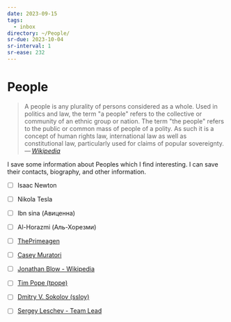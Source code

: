 ```yaml
---
date: 2023-09-15
tags:
  - inbox
directory: ~/People/
sr-due: 2023-10-04
sr-interval: 1
sr-ease: 232
---
```


# People

> A people is any plurality of persons considered as a whole. Used in politics
> and law, the term "a people" refers to the collective or community of an
> ethnic group or nation. The term "the people" refers
> to the public or common mass of people of a polity. As such it is a concept
> of human rights law, international law as well as constitutional law,
> particularly used for claims of popular sovereignty.\
> — <cite>[Wikipedia](https://en.wikipedia.org/wiki/People)</cite>

I save some information about Peoples which I find interesting. I can save their
contacts, biography, and other information.

- [ ] Isaac Newton
- [ ] Nikola Tesla
- [ ] Ibn sina (Авиценна)
- [ ] Al-Horazmi (Аль-Хорезми)

- [ ] [ThePrimeagen](https://www.twitch.tv/theprimeagen/about)
- [ ] [Casey Muratori](https://caseymuratori.com/)
- [ ] [Jonathan Blow - Wikipedia](https://en.wikipedia.org/wiki/Jonathan_Blow)
- [ ] [Tim Pope (tpope)](https://github.com/tpope)
- [ ] [Dmitry V. Sokolov (ssloy)](https://github.com/ssloy)
- [ ] [Sergey Leschev - Team Lead](https://sergeyleschev.github.io/)
